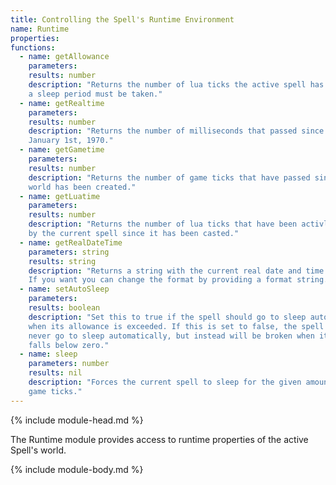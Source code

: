 ```yaml
---
title: Controlling the Spell's Runtime Environment
name: Runtime
properties:
functions:
  - name: getAllowance
    parameters:
    results: number
    description: "Returns the number of lua ticks the active spell has left before
    a sleep period must be taken."
  - name: getRealtime
    parameters:
    results: number
    description: "Returns the number of milliseconds that passed since
    January 1st, 1970."
  - name: getGametime
    parameters:
    results: number
    description: "Returns the number of game ticks that have passed since the
    world has been created."
  - name: getLuatime
    parameters:
    results: number
    description: "Returns the number of lua ticks that have been activly consumed
    by the current spell since it has been casted."
  - name: getRealDateTime
    parameters: string
    results: string
    description: "Returns a string with the current real date and time.
    If you want you can change the format by providing a format string."
  - name: setAutoSleep
    parameters:
    results: boolean
    description: "Set this to true if the spell should go to sleep automatically
    when its allowance is exceeded. If this is set to false, the spell will
    never go to sleep automatically, but instead will be broken when its allowance
    falls below zero."
  - name: sleep
    parameters: number
    results: nil
    description: "Forces the current spell to sleep for the given amount of
    game ticks."
---
```

{% include module-head.md %}

The Runtime module provides access to runtime properties of the active Spell's world.

{% include module-body.md %}
